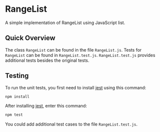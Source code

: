 # RangeList

A simple implementation of RangeList using JavaScript list.

## Quick Overview

The class `RangeList` can be found in the file `RangeList.js`. Tests for `RangeList` can be found in `RangeList.test.js`. `RangeList.test.js` provides additional tests besides the original tests.

## Testing

To run the unit tests, you first need to install [jest](https://jestjs.io) using this command:

```sh
npm install
```

After installing [jest](https://jestjs.io), enter this command:

```sh
npm test
```

You could add additional test cases to the file `RangeList.test.js`.
